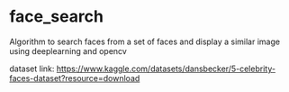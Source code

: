 # face_search

Algorithm to search faces from a set of faces and display a similar image using deeplearning and opencv

dataset link: https://www.kaggle.com/datasets/dansbecker/5-celebrity-faces-dataset?resource=download

